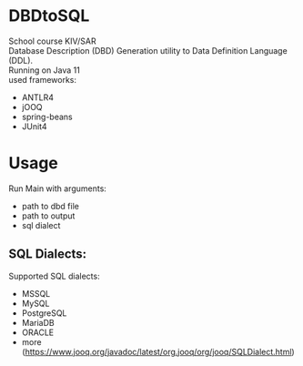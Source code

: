 # DBDtoSQL
School course KIV/SAR </br>
Database Description (DBD) Generation utility to Data Definition Language (DDL). </br>
Running on Java 11 </br>
used frameworks:
- ANTLR4
- jOOQ 
- spring-beans
- JUnit4

# Usage
Run Main with arguments:
- path to dbd file 
- path to output
- sql dialect

## SQL Dialects:
Supported SQL dialects:
- MSSQL
- MySQL
- PostgreSQL
- MariaDB
- ORACLE
- more (https://www.jooq.org/javadoc/latest/org.jooq/org/jooq/SQLDialect.html)